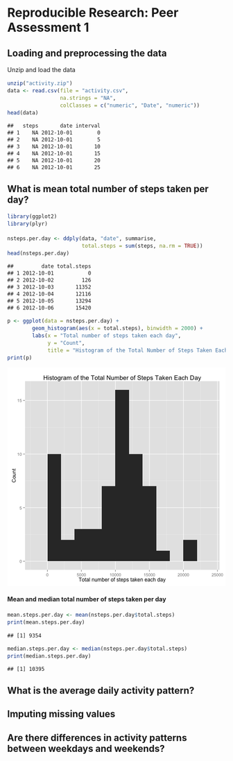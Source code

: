 # Reproducible Research: Peer Assessment 1


## Loading and preprocessing the data

Unzip and load the data

```r
unzip("activity.zip")
data <- read.csv(file = "activity.csv",
                 na.strings = "NA",
                 colClasses = c("numeric", "Date", "numeric"))
head(data)
```

```
##   steps       date interval
## 1    NA 2012-10-01        0
## 2    NA 2012-10-01        5
## 3    NA 2012-10-01       10
## 4    NA 2012-10-01       15
## 5    NA 2012-10-01       20
## 6    NA 2012-10-01       25
```


## What is mean total number of steps taken per day?

```r
library(ggplot2)
library(plyr)

nsteps.per.day <- ddply(data, "date", summarise, 
                        total.steps = sum(steps, na.rm = TRUE))
head(nsteps.per.day)
```

```
##         date total.steps
## 1 2012-10-01           0
## 2 2012-10-02         126
## 3 2012-10-03       11352
## 4 2012-10-04       12116
## 5 2012-10-05       13294
## 6 2012-10-06       15420
```

```r
p <- ggplot(data = nsteps.per.day) +
        geom_histogram(aes(x = total.steps), binwidth = 2000) +
        labs(x = "Total number of steps taken each day",
             y = "Count",
             title = "Histogram of the Total Number of Steps Taken Each Day")   
print(p)
```

![plot of chunk Histogram](figure/Histogram.png) 

#### Mean and median total number of steps taken per day


```r
mean.steps.per.day <- mean(nsteps.per.day$total.steps)
print(mean.steps.per.day)
```

```
## [1] 9354
```

```r
median.steps.per.day <- median(nsteps.per.day$total.steps)
print(median.steps.per.day)
```

```
## [1] 10395
```




## What is the average daily activity pattern?



## Imputing missing values



## Are there differences in activity patterns between weekdays and weekends?
